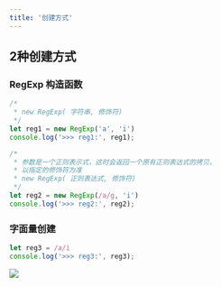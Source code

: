```yaml
---
title: '创建方式'
---
```


## 2种创建方式

### RegExp 构造函数

```js
/*
 * new RegExp( 字符串, 修饰符)
 */
let reg1 = new RegExp('a', 'i')
console.log('>>> reg1:', reg1);

/*
 * 参数是一个正则表示式，这时会返回一个原有正则表达式的拷贝。
 * 以指定的修饰符为准
 * new RegExp( 正则表达式, 修饰符)
 */
let reg2 = new RegExp(/a/g, 'i')
console.log('>>> reg2:', reg2);
```

### 字面量创建

```js
let reg3 = /a/i
console.log('>>> reg3:', reg3);
```

![](https://tva1.sinaimg.cn/large/006tNbRwly1ga6kll8ghyj30k20a4q33.jpg)

